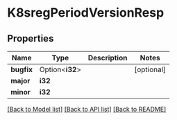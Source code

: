 # K8sregPeriodVersionResp

## Properties

Name | Type | Description | Notes
------------ | ------------- | ------------- | -------------
**bugfix** | Option<**i32**> |  | [optional]
**major** | **i32** |  |
**minor** | **i32** |  |

[[Back to Model list]](./README.md#documentation-for-models) [[Back to API list]](./README.md#documentation-for-api-endpoints) [[Back to README]](../README.md)
